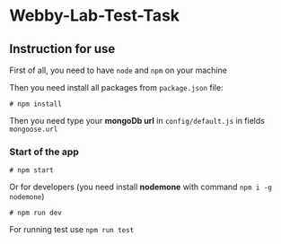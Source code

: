 # Webby-Lab-Test-Task

## Instruction for use
First of all, you need to have ```node``` and ```npm``` on your machine

Then you need install all packages from ```package.json``` file:
```
# npm install
```
Then you need type your **mongoDb url** in ```config/default.js``` in fields ```mongoose.url```

### Start of the app
```
# npm start
```
Or for developers (you need install **nodemone** with command ```npm i -g nodemone```)
```
# npm run dev
```
For running test use ```npm run test```
